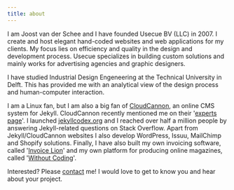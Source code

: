 ```yaml
---
title: about
---
```


I am Joost van der Schee and I have founded Usecue BV (LLC) in 2007. I create and host elegant hand-coded websites and web applications for my clients. My focus lies on efficiency and quality in the design and development process. Usecue specializes in building custom solutions and mainly works for advertising agencies and graphic designers.

I have studied Industrial Design Engeneering at the Technical University in Delft. This has provided me with an analytical view of the design process and human-computer interaction.

I am a Linux fan, but I am also a big fan of [CloudCannon](https://cloudcannon.com/), an online CMS system for Jekyll. CloudCannon recently mentioned me on their '[experts page](https://cloudcannon.com/experts/)'. I launched [jekyllcodex.org](http://jekyllcodex.org) and I reached over half a million people by answering Jekyll-related questions on Stack Overflow. Apart from Jekyll/CloudCannon websites I also develop WordPress, Issuu, MailChimp and Shopify solutions. Finally, I have also built my own invoicing software, called '[Invoice Lion](https://www.invoicelion.org/)' and my own platform for producing online magazines, called '[Without Coding](https://withoutcoding.com)'.

Interested? Please&nbsp;[contact](/contact)&nbsp;me! I would love to get to know you and hear about your project.